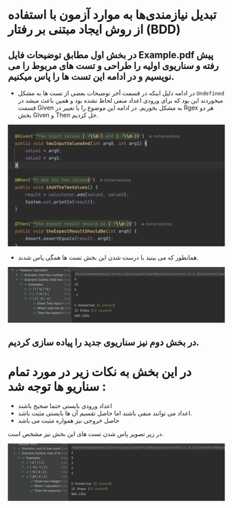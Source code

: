 # تبدیل نیازمندی‌ها به موارد آزمون با استفاده از روش ایجاد مبتنی بر رفتار (BDD)
## در بخش اول مطابق توضیحات فایل Example.pdf پیش رفته و سناریوی اولیه را طراحی و تست های مربوط را می نویسیم و در ادامه این تست ها را پاس میکنیم.

- در ادامه دلیل اینکه در قسمت آخر توضیحات بعضی از تست ها به مشکل `Undefined` میخوردند این بود که برای ورودی اعداد منفی لحاظ نشده بود و همین باعث میشد در قسمت Given به مشکل بخوریم. در ادامه این موضوع را با تغییر در Rgex هر دو بخش Given و Then حل کردیم.

![Fixed code image](/pictures/FixedCode.png)

- همانطور که می بینید با درست شدن این بخش تست ها همگی پاس شدند. 


![All tests passed image](/pictures/passedTests.png)


## در بخش دوم نیز سناریوی جدید را پیاده سازی کردیم.
# در این بخش به نکات زیر در مورد تمام سناریو ها توجه شد :
- اعداد ورودی بایستی حتما صحیح باشند
- اعداد می توانند منفی باشند اما حاصل تقسیم آن ها بایستی مثبت باشد.
- حاصل خروجی نیز همواره مثبت می باشد

در زیر تصویر پاس شدن تست های این بخش نیز مشخص است.

![All tests passed image](/pictures/passedTestsTwo.png)


